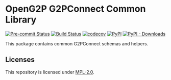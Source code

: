 # OpenG2P G2PConnect Common Library
[![Pre-commit Status](https://github.com/OpenG2P/openg2p-g2pconnect-common/actions/workflows/pre-commit.yml/badge.svg?branch=develop)](https://github.com/OpenG2P/openg2p-g2pconnect-common/actions/workflows/pre-commit.yml?query=branch%3Adevelop)
[![Build Status](https://github.com/OpenG2P/openg2p-g2pconnect-common/actions/workflows/test.yml/badge.svg?branch=develop)](https://github.com/OpenG2P/openg2p-g2pconnect-common/actions/workflows/test.yml?query=branch%3Adevelop)
[![codecov](https://codecov.io/gh/OpenG2P/openg2p-g2pconnect-common/branch/develop/graph/badge.svg)](https://codecov.io/gh/OpenG2P/openg2p-g2pconnect-common)
[![PyPI](https://img.shields.io/pypi/v/openg2p-g2pconnect-common-lib?label=pypi%20package)](https://pypi.org/project/openg2p-g2pconnect-common-lib)
[![PyPI - Downloads](https://img.shields.io/pypi/dm/openg2p-g2pconnect-common-lib)](https://pypi.org/project/openg2p-g2pconnect-common-lib)

This package contains common G2PConnect schemas and helpers.

## Licenses

This repository is licensed under [MPL-2.0](LICENSE).
